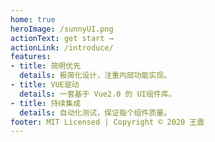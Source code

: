 ```yaml
---
home: true
heroImage: /sunnyUI.png
actionText: get start →
actionLink: /introduce/
features:
- title: 简明优先
  details: 极简化设计，注重内部功能实现。
- title: VUE驱动
  details: 一套基于 Vue2.0 的 UI组件库。
- title: 持续集成
  details: 自动化测试，保证每个组件质量。
footer: MIT Licensed | Copyright © 2020 王震
---
```

